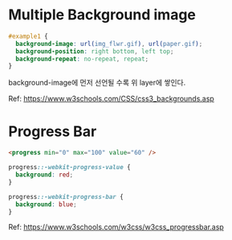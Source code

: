 # Multiple Background image
```css
#example1 {
  background-image: url(img_flwr.gif), url(paper.gif);
  background-position: right bottom, left top;
  background-repeat: no-repeat, repeat;
}
```
background-image에 먼저 선언될 수록 위 layer에 쌓인다.

Ref: https://www.w3schools.com/CSS/css3_backgrounds.asp

# Progress Bar
```html
<progress min="0" max="100" value="60" />
```

```css
progress::-webkit-progress-value {
  background: red;
}

progress::-webkit-progress-bar {
  background: blue;
}
```

Ref: https://www.w3schools.com/w3css/w3css_progressbar.asp
